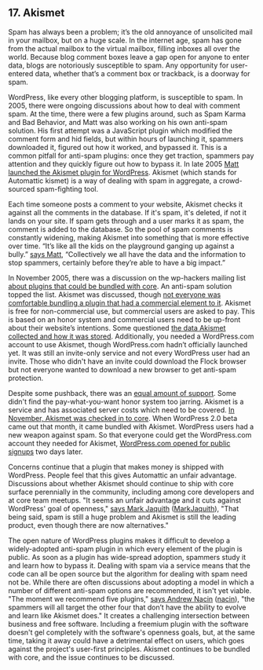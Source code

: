 ## 17. Akismet

Spam has always been a problem; it’s the old annoyance of unsolicited mail in your mailbox, but on a huge scale. In the internet age, spam has gone from the actual mailbox to the virtual mailbox, filling inboxes all over the world. Because blog comment boxes leave a gap open for anyone to enter data, blogs are notoriously susceptible to spam. Any opportunity for user-entered data, whether that’s a comment box or trackback, is a doorway for spam. 

WordPress, like every other blogging platform, is susceptible to spam. In 2005, there were ongoing discussions about how to deal with comment spam. At the time, there were a few plugins around, such as Spam Karma and Bad Behavior, and Matt was also working on his own anti-spam solution. His first attempt was a JavaScript plugin which modified the comment form and hid fields, but within hours of launching it, spammers downloaded it, figured out how it worked, and bypassed it. This is a common pitfall for anti-spam plugins: once they get traction, spammers pay attention and they quickly figure out how to bypass it. In late 2005 [Matt launched the Akismet plugin for WordPress](http://ma.tt/2005/10/akismet-stops-spam/). Akismet (which stands for Automattic kismet) is a way of dealing with spam in aggregate, a crowd-sourced spam-fighting tool. 	

Each time someone posts a comment to your website, Akismet checks it against all the comments in the database. If it's spam, it's deleted, if not it lands on your site. If spam gets through and a user marks it as spam, the comment is added to the database. So the pool of spam comments is constantly widening, making Akismet into something that is more effective over time. “It’s like all the kids on the playground ganging up against a bully.” [says Matt](http://archive.wordpress.org/interviews/2014_04_17_Mullenweg.html#L97), “Collectively we all have the data and the information to stop spammers, certainly before they’re able to have a big impact.”  		

In November 2005, there was a discussion on the wp-hackers mailing list [about plugins that could be bundled with core](http://lists.wordpress.org/pipermail/wp-hackers/2005-November/003162.html). An anti-spam solution topped the list. Akismet was discussed, though [not everyone was comfortable bundling a plugin that had a commercial element to it](http://lists.wordpress.org/pipermail/wp-hackers/2005-November/003177.html). Akismet is free for non-commercial use, but commercial users are asked to pay. This is based on an honor system and commercial users need to be up-front about their website’s intentions. Some questioned [the data Akismet collected and how it was stored](https://codex.wordpress.org/IRC_Meetups/2005/October/October26RawLog). Additionally, you needed a WordPress.com account to use Akismet, though WordPress.com hadn’t officially launched yet. It was still an invite-only service and not every WordPress user had an invite. Those who didn't have an invite could download the Flock browser but not everyone wanted to download a new browser to get anti-spam protection.

Despite some pushback, there was an [equal amount of support](http://lists.wordpress.org/pipermail/wp-hackers/2005-November/003189.html). Some didn't find the pay-what-you-want honor system too jarring. Akismet is a service and has associated server costs which need to be covered. [In November, Akismet was checked in to core](https://core.trac.wordpress.org/changeset/3161). When WordPress 2.0 beta came out that month, it came bundled with Akismet. WordPress users had a new weapon against spam. So that everyone could get the WordPress.com account they needed for Akismet, [WordPress.com opened for public signups](http://ma.tt/2005/11/wordpresscom-open/) two days later. 		

Concerns continue that a plugin that makes money is shipped with WordPress. People feel that this gives Automattic an unfair advantage. Discussions about whether Akismet should continue to ship with core surface perennially in the community, including among core developers and at core team meetups. "It seems an unfair advantage and it cuts against WordPress' goal of openness," [says Mark Jaquith](http://archive.wordpress.org/interviews/2013_11_22_Jaquith.html#L186) ([MarkJaquith](http://profiles.wordpress.org/MarkJaquith)), "That being said, spam is still a huge problem and Akismet is still the leading product, even though there are now alternatives."

The open nature of WordPress plugins makes it difficult to develop a widely-adopted anti-spam plugin in which every element of the plugin is public. As soon as a plugin has wide-spread adoption, spammers study it and learn how to bypass it. Dealing with spam via a service means that the code can all be open source but the algorithm for dealing with spam need not be. While there are often discussions about adopting a model in which a number of different anti-spam options are recommended, it isn't yet viable. "The moment we recommend five plugins," [says Andrew Nacin](http://archive.wordpress.org/interviews/2014_04_21_Nacin.html#L265) ([nacin](http://profiles.wordpress.org/nacin)), "the spammers will all target the other four that don’t have the ability to evolve and learn like Akismet does." It creates a challenging intersection between business and free software. Including a freemium plugin with the software doesn't gel completely with the software's openness goals, but, at the same time, taking it away could have a detrimental effect on users, which goes against the project's user-first principles. Akismet continues to be bundled with core, and the issue continues to be discussed.
